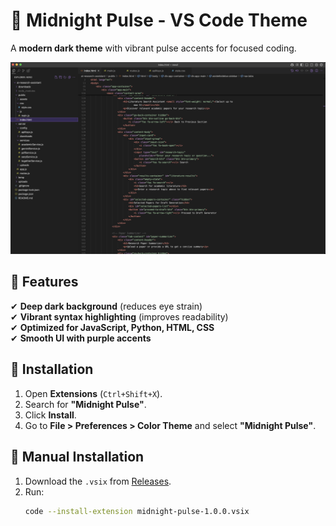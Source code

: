 # 🌙 Midnight Pulse - VS Code Theme  

A **modern dark theme** with vibrant pulse accents for focused coding.  

![Screenshot](./images/image.png)  

## 🎨 Features  
✔ **Deep dark background** (reduces eye strain)  
✔ **Vibrant syntax highlighting** (improves readability)  
✔ **Optimized for JavaScript, Python, HTML, CSS**  
✔ **Smooth UI with purple accents**  

## 🚀 Installation  
1. Open **Extensions** (`Ctrl+Shift+X`).  
2. Search for **"Midnight Pulse"**.  
3. Click **Install**.  
4. Go to **File > Preferences > Color Theme** and select **"Midnight Pulse"**.  

## 🔧 Manual Installation  
1. Download the `.vsix` from [Releases](https://github.com/harshitchaunal321/midnight-pulse/).  
2. Run:  
   ```bash
   code --install-extension midnight-pulse-1.0.0.vsix
